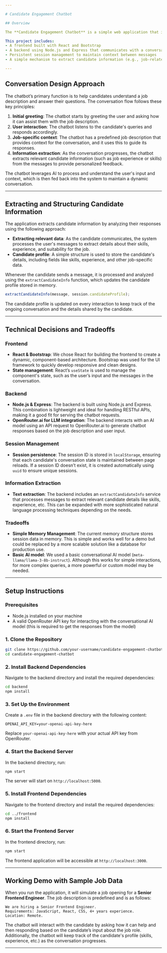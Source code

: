 ```yaml
---

# Candidate Engagement Chatbot

## Overview

The **Candidate Engagement Chatbot** is a simple web application that interacts with candidates by answering their queries about job roles using an AI-powered backend. The application uses a conversational AI model to assist candidates by providing job-related information, answering questions, and extracting candidate-specific information from their messages.

This project includes:
- A frontend built with React and Bootstrap
- A backend using Node.js and Express that communicates with a conversational AI API to process messages and retrieve responses
- Persistent session management to maintain context between messages
- A simple mechanism to extract candidate information (e.g., job-related skills and experience)

---
```


## Conversation Design Approach

The chatbot’s primary function is to help candidates understand a job description and answer their questions. The conversation flow follows these key principles:

1. **Initial greeting**: The chatbot starts by greeting the user and asking how it can assist them with the job description.
2. **User interaction**: The chatbot listens to the candidate's queries and responds accordingly.
3. **Job-specific context**: The chatbot has a predefined job description that provides context for the conversation, and it uses this to guide its responses.
4. **Information extraction**: As the conversation progresses, the chatbot extracts relevant candidate information (such as job experience or skills) from the messages to provide personalized feedback.

The chatbot leverages AI to process and understand the user's input and context, which is then fed back into the system to maintain a dynamic conversation.

---

## Extracting and Structuring Candidate Information

The application extracts candidate information by analyzing their responses using the following approach:

- **Extracting relevant data**: As the candidate communicates, the system processes the user's messages to extract details about their skills, experience, and suitability for the job.
- **Candidate profile**: A simple structure is used to store the candidate's details, including fields like skills, experience, and other job-specific data.
  
Whenever the candidate sends a message, it is processed and analyzed using the `extractCandidateInfo` function, which updates the candidate profile stored in memory.

```js
extractCandidateInfo(message, session.candidateProfile);
```

The candidate profile is updated on every interaction to keep track of the ongoing conversation and the details shared by the candidate.

---

## Technical Decisions and Tradeoffs

### Frontend
- **React & Bootstrap**: We chose React for building the frontend to create a dynamic, component-based architecture. Bootstrap was used for the UI framework to quickly develop responsive and clean designs.
- **State management**: React’s `useState` is used to manage the component's state, such as the user’s input and the messages in the conversation.

### Backend
- **Node.js & Express**: The backend is built using Node.js and Express. This combination is lightweight and ideal for handling RESTful APIs, making it a good fit for serving the chatbot requests.
- **OpenRouter.ai for LLM integration**: The backend interacts with an AI model using an API request to OpenRouter.ai to generate chatbot responses based on the job description and user input.
  
### Session Management
- **Session persistence**: The session ID is stored in `localStorage`, ensuring that each candidate's conversation state is maintained between page reloads. If a session ID doesn’t exist, it is created automatically using `uuid` to ensure unique sessions.

### Information Extraction
- **Text extraction**: The backend includes an `extractCandidateInfo` service that processes messages to extract relevant candidate details like skills, experience, etc. This can be expanded with more sophisticated natural language processing techniques depending on the needs.

### Tradeoffs
- **Simple Memory Management**: The current memory structure stores session data in memory. This is simple and works well for a demo but could be replaced by a more scalable solution like a database for production use.
- **Basic AI model**: We used a basic conversational AI model (`meta-llama/llama-3-8b-instruct`). Although this works for simple interactions, for more complex queries, a more powerful or custom model may be needed.

---

## Setup Instructions

### Prerequisites

- Node.js installed on your machine
- A valid OpenRouter API key for interacting with the conversational AI model (this is required to get the responses from the model)

### 1. Clone the Repository

```bash
git clone https://github.com/your-username/candidate-engagement-chatbot.git
cd candidate-engagement-chatbot
```

### 2. Install Backend Dependencies

Navigate to the backend directory and install the required dependencies:

```bash
cd backend
npm install
```

### 3. Set Up the Environment

Create a `.env` file in the backend directory with the following content:

```env
OPENAI_API_KEY=your-openai-api-key-here
```

Replace `your-openai-api-key-here` with your actual API key from OpenRouter.

### 4. Start the Backend Server

In the backend directory, run:

```bash
npm start
```

The server will start on `http://localhost:5000`.

### 5. Install Frontend Dependencies

Navigate to the frontend directory and install the required dependencies:

```bash
cd ../frontend
npm install
```

### 6. Start the Frontend Server

In the frontend directory, run:

```bash
npm start
```

The frontend application will be accessible at `http://localhost:3000`.

---

## Working Demo with Sample Job Data

When you run the application, it will simulate a job opening for a **Senior Frontend Engineer**. The job description is predefined and is as follows:

```
We are hiring a Senior Frontend Engineer.
Requirements: JavaScript, React, CSS, 4+ years experience.
Location: Remote.
```

The chatbot will interact with the candidate by asking how it can help and then responding based on the candidate’s input about the job role. Additionally, the chatbot will keep track of the candidate's profile (skills, experience, etc.) as the conversation progresses.

---
